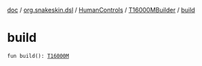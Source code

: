 [doc](../../../index.md) / [org.snakeskin.dsl](../../index.md) / [HumanControls](../index.md) / [T16000MBuilder](index.md) / [build](./build.md)

# build

`fun build(): `[`T16000M`](../../../org.snakeskin.controls.mappings/-t16000-m/index.md)